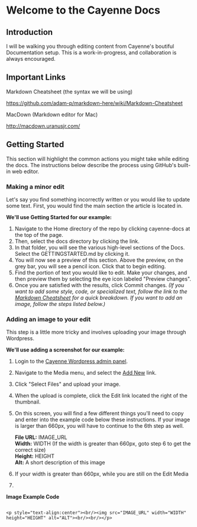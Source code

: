 # Welcome to the Cayenne Docs

## Introduction
I will be walking you through editing content from Cayenne's boutiful Documentation setup. This is a work-in-progress, and collaboration is always encouraged.


## Important Links
Markdown Cheatsheet (the syntax we will be using)

https://github.com/adam-p/markdown-here/wiki/Markdown-Cheatsheet

MacDown (Markdown editor for Mac)

http://macdown.uranusjr.com/


## Getting Started
This section will highlight the common actions you might take while editing the docs. The instructions below describe the process using GitHub's built-in web editor.

### Making a minor edit
Let's say you find something incorrectly written or you would like to update some text. First, you would find the main section the article is located in. 

**We'll use Getting Started for our example:**

1. Navigate to the Home directory of the repo by clicking cayenne-docs at the top of the page.
2. Then, select the docs directory by clicking the link.
3. In that folder, you will see the various high-level sections of the Docs. Select the GETTINGSTARTED.md by clicking it.
4. You will now see a preview of this section. Above the preview, on the grey bar, you will see a pencil icon. Click that to begin editing.
5. Find the portion of text you would like to edit. Make your changes, and then preview them by selecting the eye icon labeled "Preview changes".
6. Once you are satisfied with the results, click Commit changes. 
*(If you want to add some style, code, or specialized text, follow the link to the [Markdown Cheatsheet](https://github.com/adam-p/markdown-here/wiki/Markdown-Cheatsheet) for a quick breakdown. If you want to add an image, follow the steps listed below.)*

### Adding an image to your edit
This step is a little more tricky and involves uploading your image through Wordpress.

**We'll use adding a screenshot for our example:**

1. Login to the [Cayenne Wordpress admin panel](http://www.cayenne-mydevices.com/wp-admin).
2. Navigate to the Media menu, and select the [Add New](http://www.cayenne-mydevices.com/wp-admin/media-new.php) link.
3. Click "Select Files" and upload your image.
4. When the upload is complete, click the Edit link located the right of the thumbnail.
5. On this screen, you will find a few different things you'll need to copy and enter into the example code below these instructions. If your image is larger than 660px, you will have to continue to the 6th step as well.

    **File URL:** IMAGE_URL <br/>
    **Width:** WIDTH (If the width is greater than 660px, goto step 6 to get the correct size)<br/>
    **Height:** HEIGHT <br/>
    **Alt:** A short description of this image
6. If your width is greater than 660px, while you are still on the Edit Media
7. 
    
**Image Example Code**
```

<p style="text-align:center"><br/><img src="IMAGE_URL" width="WIDTH" height="HEIGHT" alt="ALT"><br/><br/></p>

```

